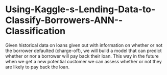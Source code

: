 # Using-Kaggle-s-Lending-Data-to-Classify-Borrowers-ANN--Classification



Given historical data on loans given out with information on whether or not the borrower defaulted (charge-off), we will build a model that can predict whether or nor a borrower will pay back their loan. This way in the future when we get a new potential customer we can assess whether or not they are likely to pay back the loan.
